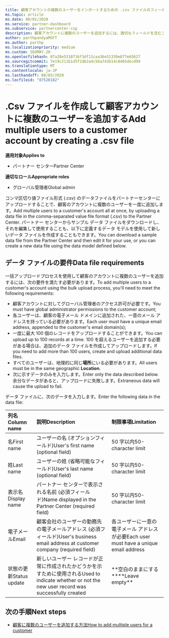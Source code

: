 ```yaml
---
title: 顧客アカウントの複数のユーザーをインポートするための .csv ファイルのフィールド
ms.topic: article
ms.date: 08/01/2020
ms.service: partner-dashboard
ms.subservice: partnercenter-csp
description: 顧客アカウントに複数のユーザーを追加するには、適切なフィールドを含むコンマ区切り値 (.csv) ファイルを作成します。
author: parthpandyaMSFT
ms.author: parthp
ms.localizationpriority: medium
ms.custom: SEOMAY.20
ms.openlocfilehash: 07a28e5310716f3df11caa36e51339e877e65627
ms.sourcegitcommit: 7e19c211b1d5f2db2a4c56a743b14c8485decd99
ms.translationtype: MT
ms.contentlocale: ja-JP
ms.lasthandoff: 08/03/2020
ms.locfileid: "87528182"
---
```

# <a name="add-multiple-users-to-a-customer-account-by-creating-a-csv-file"></a><span data-ttu-id="f3421-103">.Csv ファイルを作成して顧客アカウントに複数のユーザーを追加する</span><span class="sxs-lookup"><span data-stu-id="f3421-103">Add multiple users to a customer account by creating a .csv file</span></span>

<span data-ttu-id="f3421-104">**適用対象**</span><span class="sxs-lookup"><span data-stu-id="f3421-104">**Applies to**</span></span>

- <span data-ttu-id="f3421-105">パートナー センター</span><span class="sxs-lookup"><span data-stu-id="f3421-105">Partner Center</span></span>

<span data-ttu-id="f3421-106">**適切なロール**</span><span class="sxs-lookup"><span data-stu-id="f3421-106">**Appropriate roles**</span></span>

- <span data-ttu-id="f3421-107">グローバル管理者</span><span class="sxs-lookup"><span data-stu-id="f3421-107">Global admin</span></span>

<span data-ttu-id="f3421-108">コンマ区切り値ファイル形式 (.csv) のデータファイルをパートナーセンターにアップロードすることで、顧客のアカウントに複数のユーザーを一度に追加します。</span><span class="sxs-lookup"><span data-stu-id="f3421-108">Add multiple users to a customer's account all at once, by uploading a data file in the comma-separated value file format (.csv) to the Partner Center.</span></span> <span data-ttu-id="f3421-109">パートナー センターからサンプル データ ファイルをダウンロードし、それを編集して使用することも、以下に定義するデータ モデルを使用して新しいデータ ファイルを作成することもできます。</span><span class="sxs-lookup"><span data-stu-id="f3421-109">You can download a sample data file from the Partner Center and then edit it for your use, or you can create a new data file using the data model defined below.</span></span>

## <a name="data-file-requirements"></a><a href="" id="creatingtheimportcsvfile"></a><span data-ttu-id="f3421-110">データ ファイルの要件</span><span class="sxs-lookup"><span data-stu-id="f3421-110">Data file requirements</span></span>

<span data-ttu-id="f3421-111">一括アップロードプロセスを使用して顧客のアカウントに複数のユーザーを追加するには、次の要件を満たす必要があります。</span><span class="sxs-lookup"><span data-stu-id="f3421-111">To add multiple users to a customer's account using the bulk upload process, you'll need to meet the following requirements:</span></span>

- <span data-ttu-id="f3421-112">顧客アカウントに対してグローバル管理者のアクセス許可が必要です。</span><span class="sxs-lookup"><span data-stu-id="f3421-112">You must have global administrator permissions to the customer account;</span></span>
- <span data-ttu-id="f3421-113">各ユーザーは、顧客の電子メール ドメインに追加された、一意のメール アドレスを持っている必要があります。</span><span class="sxs-lookup"><span data-stu-id="f3421-113">Each user must have a unique email address, appended to the customer's email domain(s);</span></span>
- <span data-ttu-id="f3421-114">一度に最大 100 個のレコードをアップロードすることができます。</span><span class="sxs-lookup"><span data-stu-id="f3421-114">You can upload up to 100 records at a time.</span></span> <span data-ttu-id="f3421-115">100 を超えるユーザーを追加する必要がある場合は、追加のデータ ファイルを作成してアップロードします。</span><span class="sxs-lookup"><span data-stu-id="f3421-115">If you need to add more than 100 users, create and upload additional data files.</span></span>
- <span data-ttu-id="f3421-116">すべてのユーザーは、地理的に同じ**場所**にいる必要があります。</span><span class="sxs-lookup"><span data-stu-id="f3421-116">All users must be in the same geographic **Location**.</span></span>
- <span data-ttu-id="f3421-117">次に示すデータのみを入力します。</span><span class="sxs-lookup"><span data-stu-id="f3421-117">Enter only the data described below.</span></span> <span data-ttu-id="f3421-118">余分なデータがあると、アップロードに失敗します。</span><span class="sxs-lookup"><span data-stu-id="f3421-118">Extraneous data will cause the upload to fail.</span></span>

<span data-ttu-id="f3421-119">データ ファイルに、次のデータを入力します。</span><span class="sxs-lookup"><span data-stu-id="f3421-119">Enter the following data in the data file:</span></span>

| <span data-ttu-id="f3421-120">**列名**</span><span class="sxs-lookup"><span data-stu-id="f3421-120">**Column name**</span></span> | <span data-ttu-id="f3421-121">**説明**</span><span class="sxs-lookup"><span data-stu-id="f3421-121">**Description**</span></span>  | <span data-ttu-id="f3421-122">**制限事項**</span><span class="sxs-lookup"><span data-stu-id="f3421-122">**Limitation**</span></span>  |
|:-------- |:------  |:----- |
| <span data-ttu-id="f3421-123">名</span><span class="sxs-lookup"><span data-stu-id="f3421-123">First name</span></span>  | <span data-ttu-id="f3421-124">ユーザーの名 (オプションフィールド)</span><span class="sxs-lookup"><span data-stu-id="f3421-124">User's first name (optional field)</span></span>  | <span data-ttu-id="f3421-125">50 字以内</span><span class="sxs-lookup"><span data-stu-id="f3421-125">50-character limit</span></span>  |
| <span data-ttu-id="f3421-126">姓</span><span class="sxs-lookup"><span data-stu-id="f3421-126">Last name</span></span>  | <span data-ttu-id="f3421-127">ユーザーの姓 (省略可能なフィールド)</span><span class="sxs-lookup"><span data-stu-id="f3421-127">User's last name (optional field)</span></span>  | <span data-ttu-id="f3421-128">50 字以内</span><span class="sxs-lookup"><span data-stu-id="f3421-128">50-character limit</span></span>  |
| <span data-ttu-id="f3421-129">表示名</span><span class="sxs-lookup"><span data-stu-id="f3421-129">Display name</span></span>    | <span data-ttu-id="f3421-130">パートナー センターで表示される名前 (必須フィールド)</span><span class="sxs-lookup"><span data-stu-id="f3421-130">Name displayed in the Partner Center (required field)</span></span>                            | <span data-ttu-id="f3421-131">50 字以内</span><span class="sxs-lookup"><span data-stu-id="f3421-131">50-character limit</span></span>                         |
| <span data-ttu-id="f3421-132">電子メール</span><span class="sxs-lookup"><span data-stu-id="f3421-132">Email</span></span>   | <span data-ttu-id="f3421-133">顧客会社のユーザーの勤務先の電子メールアドレス (必須フィールド)</span><span class="sxs-lookup"><span data-stu-id="f3421-133">User's business email address at customer company (required field)</span></span>           | <span data-ttu-id="f3421-134">各ユーザーに一意の電子メール アドレスが必要</span><span class="sxs-lookup"><span data-stu-id="f3421-134">Each user must have a unique email address</span></span> |
| <span data-ttu-id="f3421-135">状態の更新</span><span class="sxs-lookup"><span data-stu-id="f3421-135">Status update</span></span>   | <span data-ttu-id="f3421-136">新しいユーザー レコードが正常に作成されたかどうかを示すために使用される</span><span class="sxs-lookup"><span data-stu-id="f3421-136">Used to indicate whether or not the new user record was successfully created</span></span> | <span data-ttu-id="f3421-137">\*\*空白のままにする\*\*</span><span class="sxs-lookup"><span data-stu-id="f3421-137">\*\*Leave empty\*\*</span></span>                        |

## <a name="next-steps"></a><span data-ttu-id="f3421-138">次の手順</span><span class="sxs-lookup"><span data-stu-id="f3421-138">Next steps</span></span>

- [<span data-ttu-id="f3421-139">顧客に複数のユーザーを追加する方法</span><span class="sxs-lookup"><span data-stu-id="f3421-139">How to add multiple users for a customer</span></span>](adding-multiple-users-to-a-customer-account.md)